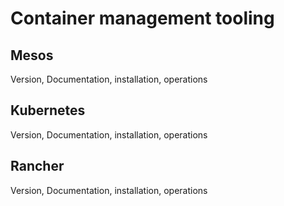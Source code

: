 # Container management tooling

## Mesos

Version, Documentation, installation, operations

## Kubernetes

Version, Documentation, installation, operations

## Rancher

Version, Documentation, installation, operations

